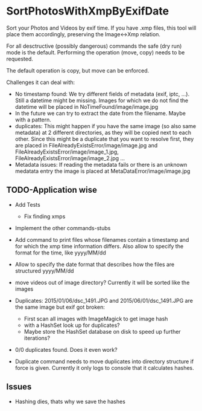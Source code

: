 # SortPhotosWithXmpByExifDate

Sort your Photos and Videos by exif time. If you have .xmp files, this tool will place them accordingly, preserving the Image<->Xmp relation.

For all desctructive (possibly dangerous) commands the safe (dry run) mode is the default. Performing the operation (move, copy) needs to be requested.

The default operation is copy, but move can be enforced.

Challenges it can deal with:

* No timestamp found: We try different fields of metadata (exif, iptc, ...). Still a datetime might be missing. Images for which we do not find the datetime will be placed in NoTimeFound/image/image.jpg
* In the future we can try to extract the date from the filename. Maybe with a pattern.
* duplicates: This might happen if you have the same image (so also same metadata) at 2 different directories, as they will be copied next to each other. Since this might be a duplicate that you want to resolve first, they are placed in FileAlreadyExistsError/image/image.jpg and FileAlreadyExistsError/image/image_1.jpg, FileAlreadyExistsError/image/image_2.jpg ...
* Metadata issues: If reading the metadata fails or there is an unknown medatata entry the image is placed at MetaDataError/image/image.jpg

## TODO-Application wise

* Add Tests
  * Fix finding xmps
* Implement the other commands-stubs
* Add command to print files whose filenames contain a timestamp and for which the xmp time information differs. Also allow to specify the format for the time, like yyyy/MM/dd
* Allow to specify the date format that describes how the files are structured yyyy/MM/dd
* move videos out of image directory? Currently it will be sorted like the images
* Duplicates: 2015/01/06/dsc_1491.JPG and 2015/06/01/dsc_1491.JPG are the same image but exif got broken:
  * First scan all images with ImageMagick to get image hash
  * with a HashSet look up for duplicates?
  * Maybe store the HashSet database on disk to speed up further iterations?

* 0/0 duplicates found. Does it even work?

* Duplicate command needs to move duplicates into directory structure if force is given. Currently it only logs to console that it calculates hashes.

## Issues

* Hashing dies, thats why we save the hashes